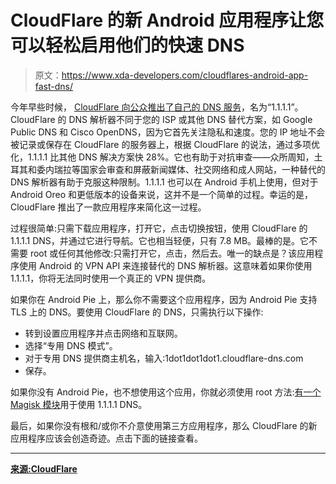 # CloudFlare 的新 Android 应用程序让您可以轻松启用他们的快速 DNS

> 原文：<https://www.xda-developers.com/cloudflares-android-app-fast-dns/>

今年早些时候， [CloudFlare 向公众推出了自己的 DNS 服务](https://www.xda-developers.com/cloudflare-dn-magisk-module/)，名为“1.1.1.1”。CloudFlare 的 DNS 解析器不同于您的 ISP 或其他 DNS 替代方案，如 Google Public DNS 和 Cisco OpenDNS，因为它首先关注隐私和速度。您的 IP 地址不会被记录或保存在 CloudFlare 的服务器上，根据 CloudFlare 的说法，通过多项优化，1.1.1.1 比其他 DNS 解决方案快 28%。它也有助于对抗审查——众所周知，土耳其和委内瑞拉等国家会审查和屏蔽新闻媒体、社交网络和成人网站，一种替代的 DNS 解析器有助于克服这种限制。1.1.1.1 也可以在 Android 手机上使用，但对于 Android Oreo 和更低版本的设备来说，这并不是一个简单的过程。幸运的是，CloudFlare 推出了一款应用程序来简化这一过程。

过程很简单:只需下载应用程序，打开它，点击切换按钮，使用 CloudFlare 的 1.1.1.1 DNS，并通过它进行导航。它也相当轻便，只有 7.8 MB。最棒的是。它不需要 root 或任何其他修改:只需打开它，点击，然后去。唯一的缺点是？该应用程序使用 Android 的 VPN API 来连接替代的 DNS 解析器。这意味着如果你使用 1.1.1.1，你将无法同时使用一个真正的 VPN 提供商。

如果你在 Android Pie 上，那么你不需要这个应用程序，因为 Android Pie 支持 TLS 上的 DNS。要使用 CloudFlare 的 DNS，只需执行以下操作:

*   转到设置应用程序并点击网络和互联网。
*   选择“专用 DNS 模式”。
*   对于专用 DNS 提供商主机名，输入:1dot1dot1dot1.cloudflare-dns.com
*   保存。

如果你没有 Android Pie，也不想使用这个应用，你就必须使用 root 方法:[有一个 Magisk 模块](https://www.xda-developers.com/cloudflare-dn-magisk-module/)用于使用 1.1.1.1 DNS。

最后，如果你没有根和/或你不介意使用第三方应用程序，那么 CloudFlare 的新应用程序应该会创造奇迹。点击下面的链接查看。

* * *

[**来源:CloudFlare**](https://blog.cloudflare.com/1-thing-you-can-do-to-make-your-internet-safer-and-faster/)